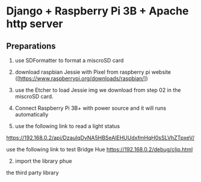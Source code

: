 # Django + Raspberry Pi 3B + Apache http server

## Preparations

1.  use SDFormatter to format a miscroSD card

2.  download raspbian Jessie with Pixel from raspberry pi website ([https://www.raspberrypi.org/downloads/raspbian/])

3.  use the Etcher to load Jessie img we download from step 02 in the miscroSD card.

4.  Connect Raspberry Pi 3B+ with power source and it will runs automatically

5.  use the following link to read a light status

https://192.168.0.2/api/DzauIqDvNA5HBSeAlEHUUdxfmHqH0sSLVhZTpxeV/

use the following link to test Bridge Hue
https://192.168.0.2/debug/clip.html

2. import the library phue

the third party library
